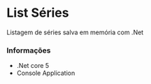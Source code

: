 # List Séries
Listagem de séries salva em memória com .Net

### Informações
* .Net core 5
* Console Application
